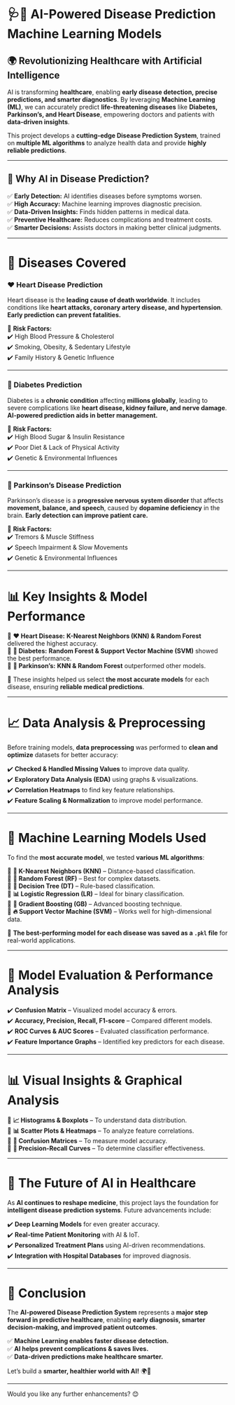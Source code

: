 # **🩺🚀 AI-Powered Disease Prediction Machine Learning Models**  

## **🌍 Revolutionizing Healthcare with Artificial Intelligence**  
AI is transforming **healthcare**, enabling **early disease detection, precise predictions, and smarter diagnostics**. By leveraging **Machine Learning (ML)**, we can accurately predict **life-threatening diseases** like **Diabetes, Parkinson’s, and Heart Disease**, empowering doctors and patients with **data-driven insights**.  

This project develops a **cutting-edge Disease Prediction System**, trained on **multiple ML algorithms** to analyze health data and provide **highly reliable predictions**.  

---

## **🔬 Why AI in Disease Prediction?**  
✅ **Early Detection:** AI identifies diseases before symptoms worsen.  
✅ **High Accuracy:** Machine learning improves diagnostic precision.  
✅ **Data-Driven Insights:** Finds hidden patterns in medical data.  
✅ **Preventive Healthcare:** Reduces complications and treatment costs.  
✅ **Smarter Decisions:** Assists doctors in making better clinical judgments.  

---

# **🦠 Diseases Covered**  

### **❤️ Heart Disease Prediction**  
Heart disease is the **leading cause of death worldwide**. It includes conditions like **heart attacks, coronary artery disease, and hypertension**. **Early prediction can prevent fatalities.**  

🔹 **Risk Factors:**  
✔️ High Blood Pressure & Cholesterol  
✔️ Smoking, Obesity, & Sedentary Lifestyle  
✔️ Family History & Genetic Influence  

---

### **🍬 Diabetes Prediction**  
Diabetes is a **chronic condition** affecting **millions globally**, leading to severe complications like **heart disease, kidney failure, and nerve damage**. **AI-powered prediction aids in better management.**  

🔹 **Risk Factors:**  
✔️ High Blood Sugar & Insulin Resistance  
✔️ Poor Diet & Lack of Physical Activity  
✔️ Genetic & Environmental Influences  

---

### **🧠 Parkinson’s Disease Prediction**  
Parkinson’s disease is a **progressive nervous system disorder** that affects **movement, balance, and speech**, caused by **dopamine deficiency** in the brain. **Early detection can improve patient care.**  

🔹 **Risk Factors:**  
✔️ Tremors & Muscle Stiffness  
✔️ Speech Impairment & Slow Movements  
✔️ Genetic & Environmental Influences  

---

# **📊 Key Insights & Model Performance**  
📌 **❤️ Heart Disease:** **K-Nearest Neighbors (KNN) & Random Forest** delivered the highest accuracy.  
📌 **🍬 Diabetes:** **Random Forest & Support Vector Machine (SVM)** showed the best performance.  
📌 **🧠 Parkinson’s:** **KNN & Random Forest** outperformed other models.  

🚀 These insights helped us select **the most accurate models** for each disease, ensuring **reliable medical predictions**.  

---

# **📈 Data Analysis & Preprocessing**  
Before training models, **data preprocessing** was performed to **clean and optimize** datasets for better accuracy:  

✔️ **Checked & Handled Missing Values** to improve data quality.  
✔️ **Exploratory Data Analysis (EDA)** using graphs & visualizations.  
✔️ **Correlation Heatmaps** to find key feature relationships.  
✔️ **Feature Scaling & Normalization** to improve model performance.  

---

# **🤖 Machine Learning Models Used**  
To find the **most accurate model**, we tested **various ML algorithms**:  

🔹 **📌 K-Nearest Neighbors (KNN)** – Distance-based classification.  
🔹 **🌲 Random Forest (RF)** – Best for complex datasets.  
🔹 **🌳 Decision Tree (DT)** – Rule-based classification.  
🔹 **📊 Logistic Regression (LR)** – Ideal for binary classification.  
🔹 **🚀 Gradient Boosting (GB)** – Advanced boosting technique.  
🔹 **🔥 Support Vector Machine (SVM)** – Works well for high-dimensional data.  

🚀 **The best-performing model for each disease was saved as a `.pkl` file** for real-world applications.  

---

# **📌 Model Evaluation & Performance Analysis**  
✔️ **Confusion Matrix** – Visualized model accuracy & errors.  
✔️ **Accuracy, Precision, Recall, F1-score** – Compared different models.  
✔️ **ROC Curves & AUC Scores** – Evaluated classification performance.  
✔️ **Feature Importance Graphs** – Identified key predictors for each disease.  

---

# **📊 Visual Insights & Graphical Analysis**  
🔹 **📈 Histograms & Boxplots** – To understand data distribution.  
🔹 **📊 Scatter Plots & Heatmaps** – To analyze feature correlations.  
🔹 **🎯 Confusion Matrices** – To measure model accuracy.  
🔹 **📍 Precision-Recall Curves** – To determine classifier effectiveness.  

---

# **🚀 The Future of AI in Healthcare**  
As **AI continues to reshape medicine**, this project lays the foundation for **intelligent disease prediction systems**. Future advancements include:  

✔️ **Deep Learning Models** for even greater accuracy.  
✔️ **Real-time Patient Monitoring** with AI & IoT.  
✔️ **Personalized Treatment Plans** using AI-driven recommendations.  
✔️ **Integration with Hospital Databases** for improved diagnosis.  

---

# **🔮 Conclusion**  
The **AI-powered Disease Prediction System** represents a **major step forward in predictive healthcare**, enabling **early diagnosis, smarter decision-making, and improved patient outcomes**.  

✅ **Machine Learning enables faster disease detection.**  
✅ **AI helps prevent complications & saves lives.**  
✅ **Data-driven predictions make healthcare smarter.**  

Let’s build a **smarter, healthier world with AI!** 🌍🚀  

--- 
Would you like any further enhancements? 😊
